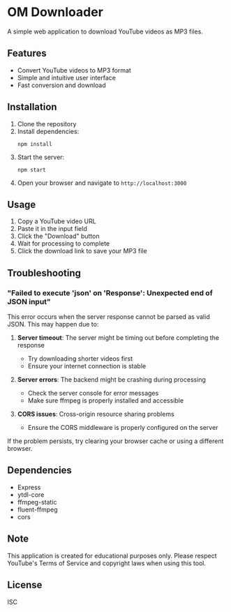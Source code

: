 # OM Downloader

A simple web application to download YouTube videos as MP3 files.

## Features

- Convert YouTube videos to MP3 format
- Simple and intuitive user interface
- Fast conversion and download

## Installation

1. Clone the repository
2. Install dependencies:
   ```
   npm install
   ```
3. Start the server:
   ```
   npm start
   ```
4. Open your browser and navigate to `http://localhost:3000`

## Usage

1. Copy a YouTube video URL
2. Paste it in the input field
3. Click the "Download" button
4. Wait for processing to complete
5. Click the download link to save your MP3 file

## Troubleshooting

### "Failed to execute 'json' on 'Response': Unexpected end of JSON input"

This error occurs when the server response cannot be parsed as valid JSON. This may happen due to:

1. **Server timeout**: The server might be timing out before completing the response
   - Try downloading shorter videos first
   - Ensure your internet connection is stable

2. **Server errors**: The backend might be crashing during processing
   - Check the server console for error messages
   - Make sure ffmpeg is properly installed and accessible

3. **CORS issues**: Cross-origin resource sharing problems
   - Ensure the CORS middleware is properly configured on the server

If the problem persists, try clearing your browser cache or using a different browser.

## Dependencies

- Express
- ytdl-core
- ffmpeg-static
- fluent-ffmpeg
- cors

## Note

This application is created for educational purposes only. Please respect YouTube's Terms of Service and copyright laws when using this tool.

## License

ISC

